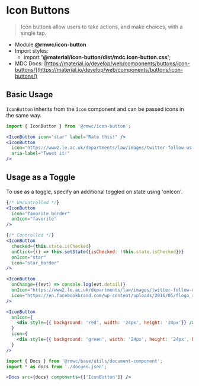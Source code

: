 # Icon Buttons

> Icon buttons allow users to take actions, and make choices, with a single tap.

- Module **@rmwc/icon-button**  
- Import styles:
  - import **'@material/icon-button/dist/mdc.icon-button.css'**;
- MDC Docs: [https://material.io/develop/web/components/buttons/icon-buttons/](https://material.io/develop/web/components/buttons/icon-buttons/)

## Basic Usage
`IconButton` inherits from the `Icon` component and can be passed icons in the same way.

```jsx render
import { IconButton } from '@rmwc/icon-button';

<IconButton icon="star" label="Rate this!" />
<IconButton
  icon="https://www2.le.ac.uk/departments/law/images/twitter-follow-us-icon"
  aria-label="Tweet it!"
/>

```

## Usage as a Toggle

To use as a toggle, specify an additional toggled on state using 'onIcon'. 

```jsx render
{/* Uncontrolled */}
<IconButton
  icon="favorite_border"
  onIcon="favorite"
/>

{/* Controlled */}
<IconButton
  checked={this.state.isChecked}
  onClick={() => this.setState({isChecked: !this.state.isChecked})}
  onIcon="star"
  icon="star_border"
/>

<IconButton
  onChange={(evt) => console.log(evt.detail)}
  onIcon="https://www2.le.ac.uk/departments/law/images/twitter-follow-us-icon"
  icon="https://en.facebookbrand.com/wp-content/uploads/2016/05/flogo_rgb_hex-brc-site-250.png"
/>

<IconButton
  onIcon={
    <div style={{ background: 'red', width: '24px', height: '24px'}} />
  }
  icon={
    <div style={{ background: 'green', width: '24px', height: '24px', borderRadius: '50%' }} />
  }
/>
```

```jsx renderOnly
import { Docs } from '@rmwc/base/utils/document-component';
import * as docs from './docgen.json';

<Docs src={docs} components={['IconButton']} />
```
